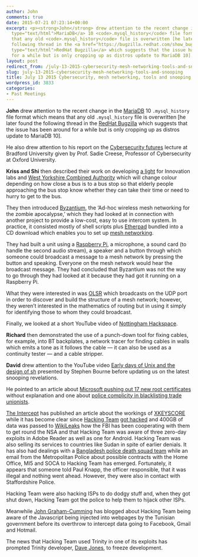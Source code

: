 ```yaml
---
author: John
comments: true
date: 2015-07-21 07:23:14+00:00
excerpt: <p><strong>John</strong> drew attention to the recent change in the <a href="https://mariadb.org/"
  type="text/html">MariaDB</a> 10 <code>.mysql_history</code> file format which means
  that any old <code>.mysql_history</code> file is overwritten [he later found the
  following thread in the <a href="https://bugzilla.redhat.com/show_bug.cgi?id=1180403"
  type="text/html">RedHat Bugzilla</a> which suggests that the issue has been around
  for a while but is only cropping up as distros update to MariaDB 10].</p>
layout: post
redirect_from: /july-13-2015-cybersecurity-mesh-networking-tools-and-snooping
slug: july-13-2015-cybersecurity-mesh-networking-tools-and-snooping
title: July 13 2015 Cybersecurity, mesh networking, tools and snooping
wordpress_id: 3833
categories:
- Past Meetings
---
```


**John** drew attention to the recent change in the [MariaDB](https://mariadb.org/) 10 `.mysql_history` file format which means that any old `.mysql_history` file is overwritten [he later found the following thread in the [RedHat Bugzilla](https://bugzilla.redhat.com/show_bug.cgi?id=1180403) which suggests that the issue has been around for a while but is only cropping up as distros update to MariaDB 10].




He also drew attention to his report on the [Cybersecurity futures](http://www.bradlug.co.uk/cybersecurity-futures/) lecture at Bradford University given by Prof. Sadie Creese, Professor of Cybersecurity at Oxford University.




**Kriss and Shi** then described their work on developing [a light](http://xixs.bitbucket.org/hack/index.html) for Innovation labs and [West Yorkshire Combined Authority](http://www.westyorks-ca.gov.uk/) which will change colour depending on how close a bus is to a bus stop so that elderly people approaching the bus stop know whether they can take their time or need to hurry to get to the bus.




They then introduced [Byzantium](http://project-byzantium.org/), the ‘Ad-hoc wireless mesh networking for the zombie apocalypse,’ which they had looked at in connection with another project to provide a low-cost, easy to use intercom system. In practice, it consisted mostly of shell scripts plus [Etherpad](http://etherpad.org/) bundled into a CD download which enables you to set up [mesh networking](https://en.wikipedia.org/wiki/Mesh_networking).




They had built a unit using a [Raspberry Pi](https://www.raspberrypi.org/), a microphone, a sound card (to handle the second audio stream), a speaker and a button through which someone could broadcast a message to a mesh network by pressing the button and speaking. Everyone on the mesh network would hear the broadcast message. They had concluded that Byzantium was not the way to go through they had looked at it because they had got it running on a Raspberry Pi.




What they were interested in was [OLSR](http://www.olsr.org/mediawiki/index.php/Main_Page) which broadcasts on the UDP port in order to discover and build the structure of a mesh network; however, they weren’t interested in the mathematics of routing but in using it simply for identifying those to whom they could broadcast.




Finally, we looked at a short YouTube video of [Nottingham Hackspace](https://www.youtube.com/watch?v=TrX7EQfvutA).




**Richard** then demonstrated the use of a punch-down tool for fixing cables, for example, into BT backplates, a network tracer for finding cables in walls which emits a tone as it follows the cable — it can also be used as a continuity tester — and a cable stripper.




**David** drew attention to the YouTube video [Early days of Unix and the design of sh](https://www.youtube.com/watch?v=2kEJoWfobpA) presented by Stephen Bourne before updating us on the latest snooping revelations.




He pointed to an article about [Microsoft pushing out 17 new root certificates](http://www.infoworld.com/article/2941594/security/microsoft-quietly-pushes-17-new-trusted-root-certificates-to-all-windows-systems.html) without explanation and one about [police complicity in blacklisting trade unionists](http://www.theguardian.com/uk-news/undercover-with-paul-lewis-and-rob-evans/2015/jun/16/evidence-of-police-complicity-in-blacklisting-of-trade-unionists-stretches-back-decades).




[The Intercept](https://firstlook.org/theintercept/2015/07/02/look-under-hood-xkeyscore/) has published an article about the workings of [XKEYSCORE](https://en.wikipedia.org/wiki/XKEYSCORE) while it has become clear since [Hacking Team](http://www.hackingteam.it/) [got hacked](https://en.wikipedia.org/wiki/Hacking_Team) and 400GB of data was passed to [WikiLeaks](https://wikileaks.org/hackingteam/emails) how the FBI has been cooperating with them to get round the NSA and that Hacking Team was aware of three zero-day exploits in Adobe Reader as well as one for Android. Hacking Team was also selling its services to countries like Sudan in spite of earlier denials. It has also had dealings with a [Bangladesh police death squad team](http://www.rt.com/news/272626-hacking-team-bangladesh-uk/) while an email from the Metropolitan Police about possible contracts with the Home Office, MI5 and SOCA to Hacking Team has emerged. Fortunately, it appears that someone told Paul Knapp, the officer responsible, that it was illegal and nothing went ahead. However, they were also in contact with Staffordshire Police.




Hacking Team were also hacking ISPs to do dodgy stuff and, when they got shut down, Hacking Team got the police to help them to hijack other ISPs.




Meanwhile [John Graham-Cumming](http://blog.jgc.org/) has blogged about Hacking Team being aware of the Javascript being injected into webpages by the Tunisian government before its overthrow to intercept data going to Facebook, Gmail and Hotmail.




The news that Hacking Team used Trinity in one of its exploits has prompted Trinity developer, [Dave Jones](http://codemonkey.org.uk/2015/07/12/future-trinity/), to freeze development.

